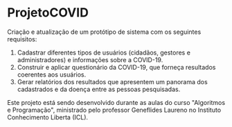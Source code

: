# ProjetoCOVID
Criação e atualização de um protótipo de sistema com os seguintes requisitos:

1) Cadastrar diferentes tipos de usuários (cidadãos, gestores e administradores) e informações sobre a COVID-19.
2) Construir e aplicar questionário da COVID-19, que forneça resultados coerentes aos usuários.
3) Gerar relatórios dos resultados que apresentem um panorama dos cadastrados e da doença entre as pessoas pesquisadas.

Este projeto está sendo desenvolvido durante as aulas do curso "Algoritmos e Programação", ministrado pelo professor Geneflides Laureno no Instituto Conhecimento Liberta (ICL).
